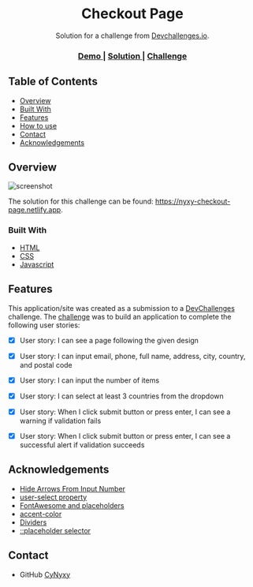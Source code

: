 <h1 align="center">Checkout Page</h1>

<div align="center">
   Solution for a challenge from  <a href="http://devchallenges.io" target="_blank">Devchallenges.io</a>.
</div>

<div align="center">
  <h3>
    <a href="https://nyxy-checkout-page.netlify.app">
      Demo
    </a>
    <span> | </span>
    <a href="https://devchallenges.io/solutions/NbNTk9UkUI7bml0kfESY">
      Solution
    </a>
    <span> | </span>
    <a href="https://devchallenges.io/challenges/0J1NxxGhOUYVqihwegfO">
      Challenge
    </a>
  </h3>
</div>

## Table of Contents

- [Overview](#overview)
- [Built With](#built-with)
- [Features](#features)
- [How to use](#how-to-use)
- [Contact](#contact)
- [Acknowledgements](#acknowledgements)


## Overview

![screenshot](https://i.ibb.co/2Y7bnNn/devchallenge06.png)

The solution for this challenge can be found: https://nyxy-checkout-page.netlify.app.


### Built With

- [HTML](https://www.w3schools.com)
- [CSS](https://css-tricks.com)
- [Javascript](https://javascript.info)


## Features

This application/site was created as a submission to a [DevChallenges](https://devchallenges.io/challenges) challenge. The [challenge](https://devchallenges.io/challenges/0J1NxxGhOUYVqihwegfO) was to build an application to complete the following user stories:

- [x] User story: I can see a page following the given design
- [x] User story: I can input email, phone, full name, address, city, country, and postal code
- [x] User story: I can input the number of items
- [x] User story: I can select at least 3 countries from the dropdown
- [x] User story: When I click submit button or press enter, I can see a warning if validation fails
- [x] User story: When I click submit button or press enter, I can see a successful alert if validation succeeds


## Acknowledgements

- [Hide Arrows From Input Number](https://www.w3schools.com/howto/howto_css_hide_arrow_number.asp)
- [user-select property](https://css-tricks.com/almanac/properties/u/user-select/)
- [FontAwesome and placeholders](https://codepen.io/huckbit/post/fontawesomeplaceholder)
- [accent-color](https://web.dev/i18n/en/accent-color/)
- [Dividers](https://www.w3schools.com/howto/howto_css_dividers.asp)
- [::placeholder selector](https://css-tricks.com/almanac/selectors/p/placeholder/)


## Contact

- GitHub [CyNyxy](https://github.com/CyNyxy)
